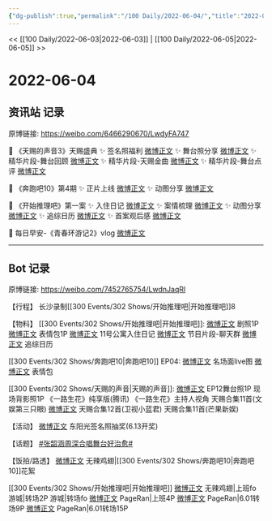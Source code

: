 ```yaml
---
{"dg-publish":true,"permalink":"/100 Daily/2022-06-04/","title":"2022-06-04","created":"2022-12-04T22:50:30.000+08:00","updated":"2023-04-11T14:46:34.104+08:00"}
---
```



<< [[100 Daily/2022-06-03\|2022-06-03]] | [[100 Daily/2022-06-05\|2022-06-05]] >>

# 2022-06-04

## 资讯站 记录

原博链接: https://weibo.com/6466290670/LwdyFA747

💫 《天赐的声音3》天赐盛典
✨ 签名照福利 [微博正文](https://m.weibo.cn/6466290670/4776781288049338)
✨ 舞台照分享 [微博正文](https://m.weibo.cn/6466290670/4776780042603057)
✨ 精华片段-舞台回顾 [微博正文](https://m.weibo.cn/6466290670/4776588858362544)
✨ 精华片段-天赐金曲 [微博正文](https://m.weibo.cn/6466290670/4776591815084333)
✨ 精华片段-舞台点评 [微博正文](https://m.weibo.cn/6466290670/4776597921727152)

💫 《奔跑吧10》第4期
✨ 正片上线 [微博正文](https://m.weibo.cn/6466290670/4776604767621084)
✨ 动图分享 [微博正文](https://m.weibo.cn/6466290670/4776605299246044)

💫 《开始推理吧》第一案
✨ 入住日记 [微博正文](https://m.weibo.cn/6466290670/4776725890990604)
✨ 案情梳理 [微博正文](https://m.weibo.cn/6466290670/4776726565748877)
✨ 动图分享 [微博正文](https://m.weibo.cn/6466290670/4776728076225214)
✨ 追综日历 [微博正文](https://m.weibo.cn/6466290670/4776730180716847)
✨ 首案观后感 [微博正文](https://m.weibo.cn/6466290670/4776687822439349)

💫 每日早安-《青春环游记2》vlog [微博正文](https://m.weibo.cn/6466290670/4776562878582339)

---
## Bot 记录

原博链接: https://weibo.com/7452765754/LwdnJaqRl

【行程】
长沙录制[[300 Events/302 Shows/开始推理吧\|开始推理吧]]8

【物料】
[[300 Events/302 Shows/开始推理吧\|开始推理吧]]:
[微博正文](https://m.weibo.cn/2162247381/4776674225557165) 剧照1P
[微博正文](https://m.weibo.cn/2162247381/4776711863927142) 表情包1P
[微博正文](https://m.weibo.cn/2162247381/4776711998409522) 11号公寓入住日记
[微博正文](https://m.weibo.cn/6466290670/4776726565748877) 节目片段-聊天群
[微博正文](https://m.weibo.cn/6466290670/4776730180716847) 追综日历

[[300 Events/302 Shows/奔跑吧10\|奔跑吧10]] EP04:
[微博正文](https://m.weibo.cn/5242381821/4776591429468631) 名场面live图
[微博正文](https://m.weibo.cn/5242381821/4776666922748897) 表情包

[[300 Events/302 Shows/天赐的声音\|天赐的声音]]:
[微博正文](https://m.weibo.cn/1315706994/4776636718778890) EP12舞台照1P
[](https://m.weibo.cn/1846843604/4776578997553788) 现场背影照1P
[](https://m.weibo.cn/2591595652/4776607103323320) 《一路生花》纯享版(腾讯)
[](https://m.weibo.cn/1670419227/4776702633314527) 《一路生花》主持人视角
[](https://m.weibo.cn/1371117067/4776622731296896) 天赐合集11首(文娱第三只眼)
[微博正文](https://m.weibo.cn/5876797510/4776636719043308) 天赐合集12首(卫视小蓝君)
[](https://m.weibo.cn/1591169702/4776557090702824) 天赐合集11首(芒果新娱)

【活动】
[微博正文](https://m.weibo.cn/7281898271/4776606520836559) 东阳光签名照抽奖(6.13开奖)

【话题】
[#张韶涵周深合唱舞台好治愈#](https://s.weibo.com/weibo?q=%23%E5%BC%A0%E9%9F%B6%E6%B6%B5%E5%91%A8%E6%B7%B1%E5%90%88%E5%94%B1%E8%88%9E%E5%8F%B0%E5%A5%BD%E6%B2%BB%E6%84%88%23)

【饭拍/路透】
[微博正文](https://m.weibo.cn/7495641082/4776737361364452) 无辣鸡翅|[[300 Events/302 Shows/奔跑吧10\|奔跑吧10]]花絮

[[300 Events/302 Shows/开始推理吧\|开始推理吧]]
[微博正文](https://m.weibo.cn/7495641082/4776589814926356) 无辣鸡翅|上班fo
[](https://m.weibo.cn/1801743981/4776704012715181) 游城|转场2P
[](https://m.weibo.cn/1801743981/4776710467489510) 游城|转场fo
[微博正文](https://m.weibo.cn/7633014126/4776600099620005) PageRan|上班4P
[微博正文](https://m.weibo.cn/7633014126/4776635717650083) PageRan|6.01转场9P
[微博正文](https://m.weibo.cn/7633014126/4776642646115802) PageRan|6.01转场15P
